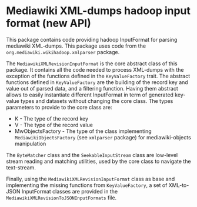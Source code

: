 # Mediawiki XML-dumps hadoop input format (new API)

This package contains code providing hadoop InputFormat for parsing
mediawiki XML-dumps. This package uses code from the
`org.mediawiki.wikihadoop.xmlparser` package.

The `MediawikiXMLRevisionInputFormat` is the core abstract class of this package.
It contains all the code needed to process XML-dumps with the exception of the
functions defined in the `KeyValueFactory` trait.
The abstract functions defined in `KeyValueFactory` are the building of  the record
key and value out of parsed data, and a filtering function.
Having them abstract allows to easily instantiate different InputFormat in term of
generated key-value types and datasets without changing the core class.
The types parameters to provide to the core class are:
* K - The type of the record  key
* V  - The type of the record value
* MwObjectsFactory - The type of the class implementing `MediawikiObjectsFactory`
  (see `xmlparser` package) for mediawiki-objects manipulation

The `ByteMatcher` class and the `SeekableInputStream` class are low-level stream reading
and matching utilities, used by the core class to navigate the text-stream. 
 
Finally, using the `MediawikiXMLRevisionInputFormat` class as base and implementing the
missing functions from `KeyValueFactory`, a set of XML-to-JSON InputFormat classes are
provided in the `MediawikiXMLRevisionToJSONInputFormats` file.
